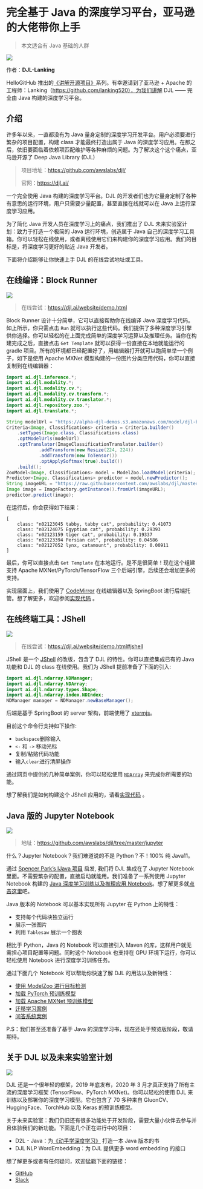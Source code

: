 # 完全基于 Java 的深度学习平台，亚马逊的大佬带你上手
> 本文适合有 Java 基础的人群

![](cover.jpeg)

作者：**DJL-Lanking**

HelloGitHub 推出的[《讲解开源项目》](https://github.com/HelloGitHub-Team/Article)系列。有幸邀请到了亚马逊 + Apache 的工程师：Lanking（https://github.com/lanking520），为我们讲解 DJL —— 完全由 Java 构建的深度学习平台。

## 介绍
许多年以来，一直都没有为 Java 量身定制的深度学习开发平台。用户必须要进行繁杂的项目配置，构建 class 才能最终打造出属于 Java 的深度学习应用。在那之后，依旧要面临着依赖项匹配维护等各种麻烦的问题。为了解决这个这个痛点，亚马逊开源了 Deep Java Library (DJL)

> 项目地址：https://github.com/awslabs/djl/
>
> 官网：https://djl.ai/

一个完全使用 Java 构建的深度学习平台。DJL 的开发者们也为它量身定制了各种有意思的运行环境，用户只需要少量配置，甚至直接在线就可以在 Java 上运行深度学习应用。

为了简化 Java 开发人员在深度学习上的痛点，我们推出了 DJL 未来实验室计划：致力于打造一个极简的 Java 运行环境，创造属于 Java 自己的深度学习工具箱。你可以轻松在线使用，或者离线使用它们来构建你的深度学习应用。我们的目标是，将深度学习更好的贴近 Java 开发者。

下面将介绍能够让你快速上手 DJL 的在线尝试地址或工具。

## 在线编译：Block Runner

![](images/1.gif)

> 在线尝试：https://djl.ai/website/demo.html

Block Runner 设计十分简单，它可以直接帮助你在线编译 Java 深度学习代码。如上所示，你只需点击 `Run` 就可以执行这些代码。我们提供了多种深度学习引擎供你选择。你可以轻松的在上面完成简单的深度学习运算以及推理任务。当你在构建完成之后，直接点击 `Get Template` 就可以获得一份直接在本地就能运行的 gradle 项目。所有的环境都已经配置好了，用编辑器打开就可以跑简单举一个例子，如下是使用 Apache MXNet 模型构建的一份图片分类应用代码，你可以直接复制到在线编辑器：

```java
import ai.djl.inference.*;
import ai.djl.modality.*;
import ai.djl.modality.cv.*;
import ai.djl.modality.cv.transform.*;
import ai.djl.modality.cv.translator.*;
import ai.djl.repository.zoo.*;
import ai.djl.translate.*;

String modelUrl = "https://alpha-djl-demos.s3.amazonaws.com/model/djl-blockrunner/mxnet_resnet18.zip?model_name=resnet18_v1";
Criteria<Image, Classifications> criteria = Criteria.builder()
    .setTypes(Image.class, Classifications.class)
    .optModelUrls(modelUrl)
    .optTranslator(ImageClassificationTranslator.builder()
            .addTransform(new Resize(224, 224))
            .addTransform(new ToTensor())
            .optApplySoftmax(true).build())
    .build();
ZooModel<Image, Classifications> model = ModelZoo.loadModel(criteria);
Predictor<Image, Classifications> predictor = model.newPredictor();
String imageURL = "https://raw.githubusercontent.com/awslabs/djl/master/examples/src/test/resources/kitten.jpg";
Image image = ImageFactory.getInstance().fromUrl(imageURL);
predictor.predict(image);
```

在运行后，你会获得如下结果：

```
[
    class: "n02123045 tabby, tabby cat", probability: 0.41073
    class: "n02124075 Egyptian cat", probability: 0.29393
    class: "n02123159 tiger cat", probability: 0.19337
    class: "n02123394 Persian cat", probability: 0.04586
    class: "n02127052 lynx, catamount", probability: 0.00911
]
```

最后，你可以直接点击 `Get Template` 在本地运行。是不是很简单！现在这个组建支持 Apache MXNet/PyTorch/TensorFlow 三个后端引擎，后续还会增加更多的支持。

实现层面上，我们使用了 [CodeMirror](https://codemirror.net/) 在线编辑器以及 SpringBoot 进行后端托管。想了解更多，欢迎参阅[实现代码](https://github.com/aws-samples/djl-demo/tree/master/web-demo/interactive-console#block-runner) 。


## 在线终端工具：JShell

![](images/2.gif)

> 在线尝试：https://djl.ai/website/demo.html#jshell

JShell 是一个 [JShell](https://docs.oracle.com/javase/9/jshell/introduction-jshell.htm#JSHEL-GUID-630F27C8-1195-4989-9F6B-2C51D46F52C8) 的改版，包含了 DJL 的特性。你可以直接集成已有的 Java 功能和 DJL 的 class 在线使用。我们为 JShell 提前准备了下面的引入:

```java
import ai.djl.ndarray.NDManager;
import ai.djl.ndarray.NDArray;
import ai.djl.ndarray.types.Shape;
import ai.djl.ndarray.index.NDIndex;
NDManager manager = NDManager.newBaseManager();
```

后端是基于 SpringBoot 的 server 架构，前端使用了 [xtermjs](https://xtermjs.org/)。

目前这个命令行支持如下操作:

- `backspace`删除输入
- `<-` 和 `->` 移动光标
- 复制/粘贴代码功能
- 输入`clear`进行清屏操作

通过网页中提供的几种简单案例，你可以轻松使用 [`NDArray`](https://javadoc.io/doc/ai.djl/api/latest/ai/djl/ndarray/NDArray.html) 来完成你所需要的功能。

想了解我们是如何构建这个 JShell 应用的，请看[实现代码](https://github.com/aws-samples/djl-demo/tree/master/web-demo/interactive-console#jshell) 。


## Java 版的 Jupyter Notebook

![](images/3.gif)

> 地址：https://github.com/awslabs/djl/tree/master/jupyter

什么？Jupyter Notebook？我们难道说的不是 Python？不！100% 纯 Java11。

通过 [Spencer Park’s IJava 项目](https://github.com/SpencerPark/IJava) 启发, 我们将 DJL 集成在了 Jupyter Notebook 里面。不需要繁杂的配置，直接启动就能用。我们准备了一系列使用 Jupyter Notebook 构建的 [Java 深度学习训练以及推理应用 Notebook](https://github.com/awslabs/djl/tree/master/jupyter)。想了解更多就[点击这里](http://docs.djl.ai/jupyter/index.html#djl-jupyter-notebooks)吧。

Java 版本的 Notebook 可以基本实现所有 Jupyter 在 Python 上的特性：
- 支持每个代码块独立运行
- 展示一张图片
- 利用 `Tablesaw` 展示一个图表

相比于 Python，Java 的 Notebook 可以直接引入 Maven 的库，这样用户就无需担心项目配置等问题。同时这个 Notebook 也支持在 GPU 环境下运行，你可以轻松使用 Notebook 进行深度学习训练任务。

通过下面几个 Notebook 可以帮助你快速了解 DJL 的用法以及新特性：

- [使用 ModelZoo 进行目标检测](https://github.com/awslabs/djl/blob/master/jupyter/object_detection_with_model_zoo.ipynb)
- [加载 PyTorch 预训练模型](https://github.com/awslabs/djl/blob/master/jupyter/load_pytorch_model.ipynb)
- [加载 Apache MXNet 预训练模型](https://github.com/awslabs/djl/blob/master/jupyter/load_mxnet_model.ipynb)
- [迁移学习案例](https://github.com/awslabs/djl/blob/master/jupyter/transfer_learning_on_cifar10.ipynb)
- [问答系统案例](https://github.com/awslabs/djl/blob/master/jupyter/pytorch/BERTQA.ipynb)

P.S：我们甚至还准备了基于 Java 的深度学习书，现在还处于预览版阶段，敬请期待。

## 关于 DJL 以及未来实验室计划

![](images/4.png)

DJL 还是一个很年轻的框架，2019 年底发布，2020 年 3 月才真正支持了所有主流的深度学习框架 (TensorFlow、PyTorch MXNet)。你可以轻松的使用 DJL 来训练以及部署你的深度学习模型。它也包含了 70 多种来自 GluonCV、HuggingFace、TorchHub 以及 Keras 的预训练模型。

关于未来实验室：我们仍旧还有很多功能处于开发阶段，需要大量小伙伴去参与并且体验我们的新功能。下面是几个正在进行中的项目：

* D2L - Java：为[《动手学深度学习》](http://zh.d2l.ai/) 打造一本 Java 版本的书
* DJL NLP WordEmbedding：为 DJL 提供更多 word embedding 的接口


想了解更多或者有任何疑问，欢迎猛戳下面的链接：

- [GitHub](https://github.com/awslabs/djl)
- [Slack](https://join.slack.com/t/deepjavalibrary/shared_invite/zt-ar91gjkz-qbXhr1l~LFGEIEeGBibT7w)
